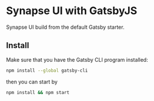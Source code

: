 # Synapse UI with GatsbyJS
Synapse UI build from the default Gatsby starter.


## Install

Make sure that you have the Gatsby CLI program installed:
```sh
npm install --global gatsby-cli
```

then you can start by 


```sh
npm install && npm start
```

